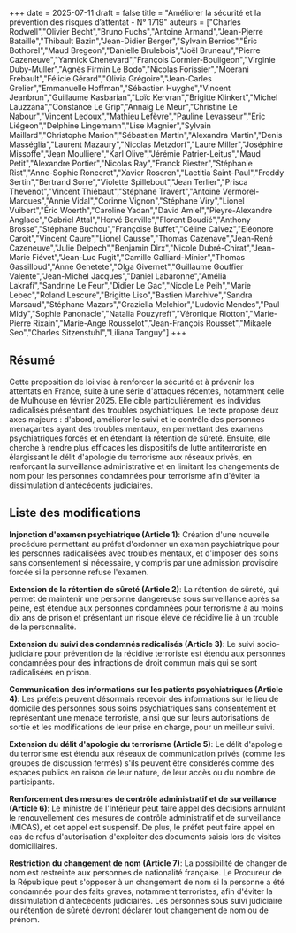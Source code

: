 +++
date = 2025-07-11
draft = false
title = "Améliorer la sécurité et la prévention des risques d’attentat - N° 1719"
auteurs = ["Charles Rodwell","Olivier Becht","Bruno Fuchs","Antoine Armand","Jean-Pierre Bataille","Thibault Bazin","Jean-Didier Berger","Sylvain Berrios","Éric Bothorel","Maud Bregeon","Danielle Brulebois","Joël Bruneau","Pierre Cazeneuve","Yannick Chenevard","François Cormier-Bouligeon","Virginie Duby-Muller","Agnès Firmin Le Bodo","Nicolas Forissier","Moerani Frébault","Félicie Gérard","Olivia Grégoire","Jean-Carles Grelier","Emmanuelle Hoffman","Sébastien Huyghe","Vincent Jeanbrun","Guillaume Kasbarian","Loïc Kervran","Brigitte Klinkert","Michel Lauzzana","Constance Le Grip","Annaïg Le Meur","Christine Le Nabour","Vincent Ledoux","Mathieu Lefèvre","Pauline Levasseur","Eric Liégeon","Delphine Lingemann","Lise Magnier","Sylvain Maillard","Christophe Marion","Sébastien Martin","Alexandra Martin","Denis Masséglia","Laurent Mazaury","Nicolas Metzdorf","Laure Miller","Joséphine Missoffe","Jean Moulliere","Karl Olive","Jérémie Patrier-Leitus","Maud Petit","Alexandre Portier","Nicolas Ray","Franck Riester","Stéphanie Rist","Anne-Sophie Ronceret","Xavier Roseren","Laetitia Saint-Paul","Freddy Sertin","Bertrand Sorre","Violette Spillebout","Jean Terlier","Prisca Thevenot","Vincent Thiébaut","Stéphane Travert","Antoine Vermorel-Marques","Annie Vidal","Corinne Vignon","Stéphane Viry","Lionel Vuibert","Éric Woerth","Caroline Yadan","David Amiel","Pieyre-Alexandre Anglade","Gabriel Attal","Hervé Berville","Florent Boudié","Anthony Brosse","Stéphane Buchou","Françoise Buffet","Céline Calvez","Eléonore Caroit","Vincent Caure","Lionel Causse","Thomas Cazenave","Jean-René Cazeneuve","Julie Delpech","Benjamin Dirx","Nicole Dubré-Chirat","Jean-Marie Fiévet","Jean-Luc Fugit","Camille Galliard-Minier","Thomas Gassilloud","Anne Genetete","Olga Givernet","Guillaume Gouffier Valente","Jean-Michel Jacques","Daniel Labaronne","Amélia Lakrafi","Sandrine Le Feur","Didier Le Gac","Nicole Le Peih","Marie Lebec","Roland Lescure","Brigitte Liso","Bastien Marchive","Sandra Marsaud","Stéphane Mazars","Graziella Melchior","Ludovic Mendes","Paul Midy","Sophie Panonacle","Natalia Pouzyreff","Véronique Riotton","Marie-Pierre Rixain","Marie-Ange Rousselot","Jean-François Rousset","Mikaele Seo","Charles Sitzenstuhl","Liliana Tanguy"]
+++

## Résumé

Cette proposition de loi vise à renforcer la sécurité et à prévenir les attentats en France, suite à une série d'attaques récentes, notamment celle de Mulhouse en février 2025. Elle cible particulièrement les individus radicalisés présentant des troubles psychiatriques. Le texte propose deux axes majeurs : d'abord, améliorer le suivi et le contrôle des personnes menaçantes ayant des troubles mentaux, en permettant des examens psychiatriques forcés et en étendant la rétention de sûreté. Ensuite, elle cherche à rendre plus efficaces les dispositifs de lutte antiterroriste en élargissant le délit d'apologie du terrorisme aux réseaux privés, en renforçant la surveillance administrative et en limitant les changements de nom pour les personnes condamnées pour terrorisme afin d'éviter la dissimulation d'antécédents judiciaires.

## Liste des modifications

**Injonction d'examen psychiatrique (Article 1)**: Création d'une nouvelle procédure permettant au préfet d'ordonner un examen psychiatrique pour les personnes radicalisées avec troubles mentaux, et d'imposer des soins sans consentement si nécessaire, y compris par une admission provisoire forcée si la personne refuse l'examen.

**Extension de la rétention de sûreté (Article 2)**: La rétention de sûreté, qui permet de maintenir une personne dangereuse sous surveillance après sa peine, est étendue aux personnes condamnées pour terrorisme à au moins dix ans de prison et présentant un risque élevé de récidive lié à un trouble de la personnalité.

**Extension du suivi des condamnés radicalisés (Article 3)**: Le suivi socio-judiciaire pour prévention de la récidive terroriste est étendu aux personnes condamnées pour des infractions de droit commun mais qui se sont radicalisées en prison.

**Communication des informations sur les patients psychiatriques (Article 4)**: Les préfets peuvent désormais recevoir des informations sur le lieu de domicile des personnes sous soins psychiatriques sans consentement et représentant une menace terroriste, ainsi que sur leurs autorisations de sortie et les modifications de leur prise en charge, pour un meilleur suivi.

**Extension du délit d'apologie du terrorisme (Article 5)**: Le délit d'apologie du terrorisme est étendu aux réseaux de communication privés (comme les groupes de discussion fermés) s'ils peuvent être considérés comme des espaces publics en raison de leur nature, de leur accès ou du nombre de participants.

**Renforcement des mesures de contrôle administratif et de surveillance (Article 6)**: Le ministre de l'Intérieur peut faire appel des décisions annulant le renouvellement des mesures de contrôle administratif et de surveillance (MICAS), et cet appel est suspensif. De plus, le préfet peut faire appel en cas de refus d'autorisation d'exploiter des documents saisis lors de visites domiciliaires.

**Restriction du changement de nom (Article 7)**: La possibilité de changer de nom est restreinte aux personnes de nationalité française. Le Procureur de la République peut s'opposer à un changement de nom si la personne a été condamnée pour des faits graves, notamment terroristes, afin d'éviter la dissimulation d'antécédents judiciaires. Les personnes sous suivi judiciaire ou rétention de sûreté devront déclarer tout changement de nom ou de prénom.
